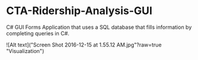 # CTA-Ridership-Analysis-GUI

C# GUI Forms Application that uses a SQL database that fills information by completing queries in C#.



![Alt text]("Screen Shot 2016-12-15 at 1.55.12 AM.jpg"?raw=true "Visualization")
